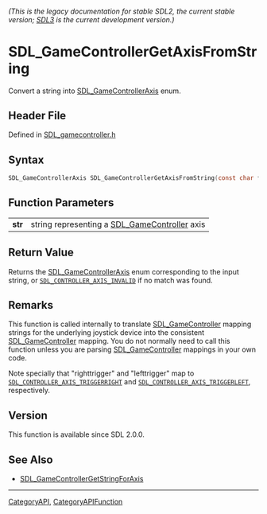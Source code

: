 ###### (This is the legacy documentation for stable SDL2, the current stable version; [SDL3](https://wiki.libsdl.org/SDL3/) is the current development version.)
# SDL_GameControllerGetAxisFromString

Convert a string into [SDL_GameControllerAxis](SDL_GameControllerAxis) enum.

## Header File

Defined in [SDL_gamecontroller.h](https://github.com/libsdl-org/SDL/blob/SDL2/include/SDL_gamecontroller.h)

## Syntax

```c
SDL_GameControllerAxis SDL_GameControllerGetAxisFromString(const char *str);

```

## Function Parameters

|             |                                                                     |
| ----------- | ------------------------------------------------------------------- |
| **str**     | string representing a [SDL_GameController](SDL_GameController) axis |

## Return Value

Returns the [SDL_GameControllerAxis](SDL_GameControllerAxis) enum
corresponding to the input string, or
[`SDL_CONTROLLER_AXIS_INVALID`](SDL_CONTROLLER_AXIS_INVALID) if no match
was found.

## Remarks

This function is called internally to translate
[SDL_GameController](SDL_GameController) mapping strings for the underlying
joystick device into the consistent
[SDL_GameController](SDL_GameController) mapping. You do not normally need
to call this function unless you are parsing
[SDL_GameController](SDL_GameController) mappings in your own code.

Note specially that "righttrigger" and "lefttrigger" map to
[`SDL_CONTROLLER_AXIS_TRIGGERRIGHT`](SDL_CONTROLLER_AXIS_TRIGGERRIGHT) and
[`SDL_CONTROLLER_AXIS_TRIGGERLEFT`](SDL_CONTROLLER_AXIS_TRIGGERLEFT),
respectively.

## Version

This function is available since SDL 2.0.0.

## See Also

* [SDL_GameControllerGetStringForAxis](SDL_GameControllerGetStringForAxis)

----
[CategoryAPI](CategoryAPI), [CategoryAPIFunction](CategoryAPIFunction)

